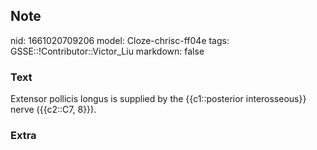 ## Note
nid: 1661020709206
model: Cloze-chrisc-ff04e
tags: GSSE::!Contributor::Victor_Liu
markdown: false

### Text
Extensor pollicis longus is supplied by the {{c1::posterior interosseous}} nerve ({{c2::C7, 8}}).

### Extra


